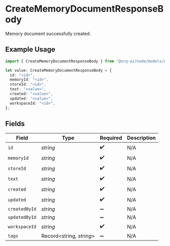 # CreateMemoryDocumentResponseBody

Memory document successfully created.

## Example Usage

```typescript
import { CreateMemoryDocumentResponseBody } from "@orq-ai/node/models/operations";

let value: CreateMemoryDocumentResponseBody = {
  id: "<id>",
  memoryId: "<id>",
  storeId: "<id>",
  text: "<value>",
  created: "<value>",
  updated: "<value>",
  workspaceId: "<id>",
};
```

## Fields

| Field                    | Type                     | Required                 | Description              |
| ------------------------ | ------------------------ | ------------------------ | ------------------------ |
| `id`                     | *string*                 | :heavy_check_mark:       | N/A                      |
| `memoryId`               | *string*                 | :heavy_check_mark:       | N/A                      |
| `storeId`                | *string*                 | :heavy_check_mark:       | N/A                      |
| `text`                   | *string*                 | :heavy_check_mark:       | N/A                      |
| `created`                | *string*                 | :heavy_check_mark:       | N/A                      |
| `updated`                | *string*                 | :heavy_check_mark:       | N/A                      |
| `createdById`            | *string*                 | :heavy_minus_sign:       | N/A                      |
| `updatedById`            | *string*                 | :heavy_minus_sign:       | N/A                      |
| `workspaceId`            | *string*                 | :heavy_check_mark:       | N/A                      |
| `tags`                   | Record<string, *string*> | :heavy_minus_sign:       | N/A                      |